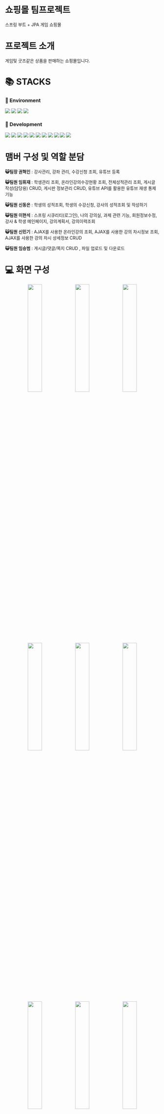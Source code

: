 <div align=left><h1>쇼핑몰 팀프로젝트</h1></div>

스프링 부트 + JPA 게임 쇼핑몰

<div align=left><h1>프로젝트 소개</h1></div>
게임및 굿즈같은 상품을 판매하는 쇼핑몰입니다.

<div align=left><h1>📚 STACKS</h1></div>

<div align=left><h3>📕 Environment</h3></div>

<div>
  <img src="https://img.shields.io/badge/github-181717?style=for-the-badge&logo=github&logoColor=white">
  <img src="https://img.shields.io/badge/git-F05032?style=for-the-badge&logo=git&logoColor=white">
  <img src="https://img.shields.io/badge/slack-4A154B?style=for-the-badge&logo=slack&logoColor=white">
  <img src="https://img.shields.io/badge/kakaotalk-FFCD00?style=for-the-badge&logo=kakaotalk&logoColor=white">
</div>

<div align=left><h3>📙 Development</h3></div>

<div>
  <img src="https://img.shields.io/badge/java-007396?style=for-the-badge&logo=java&logoColor=white">
  <img src="https://img.shields.io/badge/springboot-6DB33F?style=for-the-badge&logo=Spring Boot&logoColor=white">
  <img src="https://img.shields.io/badge/html5-E34F26?style=for-the-badge&logo=html5&logoColor=white"> 
  <img src="https://img.shields.io/badge/css-1572B6?style=for-the-badge&logo=css3&logoColor=white"> 
  <img src="https://img.shields.io/badge/javascript-F7DF1E?style=for-the-badge&logo=javascript&logoColor=black"> 
  <img src="https://img.shields.io/badge/jquery-0769AD?style=for-the-badge&logo=jquery&logoColor=white">
  <img src="https://img.shields.io/badge/gradle-02303A?style=for-the-badge&logo=gradle&logoColor=white">
  <img src="https://img.shields.io/badge/jpa-FF6F00?style=for-the-badge&logo=jpa&logoColor=white">
  <img src="https://img.shields.io/badge/mysql-4479A1?style=for-the-badge&logo=mysql&logoColor=white">
  <img src="https://img.shields.io/badge/mariadb-003545?style=for-the-badge&logo=mariadb&logoColor=white">
  <img src="https://img.shields.io/badge/bootstrap-7952B3?style=for-the-badge&logo=bootstrap&logoColor=white">
</div>

<div align=left><h1>맴버 구성 및 역할 분담</h1></div>

**😺팀장 권혁인** : 강사관리, 강좌 관리, 수강신청 조회, 유튜브 등록

**😺팀원 임휘재** : 학생관리 조회, 온라인강의수강현황 조회, 전체성적관리 조회, 게시글 작성(담당용) CRUD, 게시판 정보관리 CRUD, 
유튜브 API를 활용한 유튜브 재생 통제기능

**😺팀원 신동은** : 학생의 성적조회, 학생의 수강신청, 강사의 성적조회 및 작성하기 

**😺팀원 이현석** : 스프링 시큐리티(로그인), 나의 강의실, 과제 관련 기능, 회원정보수정, 강사 & 학생 메인페이지, 강의계획서, 강의이력조회

**😺팀원 신민기** : AJAX를 사용한 온라인강의 조회, AJAX를 사용한 강의 차시정보 조회, AJAX를 사용한 강의 차시 상세정보 CRUD

**😺팀원 임승범** : 게시글/댓글/쪽지 CRUD , 파일 업로드 및 다운로드

<div align=left><h1>💻 화면 구성</h1></div>

<div align=center>
    <img width="30%" src="https://github.com/Yujin051/shopping-mall-team-project/assets/142381874/257f7cf7-1f86-4f56-8123-95fab2316afa.png"/>
    <img width="30%" src="https://github.com/Yujin051/shopping-mall-team-project/assets/142381874/6652bd26-87e1-4dad-abf8-e42373d2f712.png"/>
    <img width="30%" src="https://github.com/Yujin051/shopping-mall-team-project/assets/142381874/6a019481-04f1-453e-a393-b13baed37fd7.png"/>
</div>

<div align=center>
    <img width="30%" src="https://github.com/Yujin051/shopping-mall-team-project/assets/142381874/24f30a9f-521f-48ec-a36c-e6c7902c24d1.png"/>
    <img width="30%" src="https://github.com/Yujin051/shopping-mall-team-project/assets/142381874/caef5cbd-d210-4c1a-b39e-0ced78db4257.png"/>  
    <img width="30%" src="https://github.com/Yujin051/shopping-mall-team-project/assets/142381874/1037e68e-1df9-487a-ab9e-173215b97fe5.png"/>
</div>

<div align=center>
    <img width="30%" src="https://github.com/Yujin051/shopping-mall-team-project/assets/142381874/a6f30923-2628-4dc4-89cd-b832fa016470.png"/>
    <img width="30%" src="https://github.com/Yujin051/shopping-mall-team-project/assets/142381874/55f48c33-f624-4933-9632-89ff81a88c8d.png"/>  
    <img width="30%" src="https://github.com/Yujin051/shopping-mall-team-project/assets/142381874/3fc1d278-362d-4bae-ae9a-254b046e32b1.png"/>
</div>

<div align=center>
    <img width="30%" src="https://github.com/Yujin051/lms-system-team-project/assets/142381899/6bee0e8f-b6d5-4bab-ac3d-7970767e9f23.png"/>
  <img width="30%" src="https://github.com/Yujin051/lms-system-team-project/assets/142381899/28c83290-72ef-432b-a139-6ba8a950f210.png"/>
    <img width="30%" src="https://github.com/Yujin051/lms-system-team-project/assets/142381899/c4338b93-9cde-47e1-9cde-f0784b43a2ce.png"/>
  
</div>

<div align=center>
    <img width="30%" src="https://github.com/Yujin051/lms-system-team-project/assets/142381899/5e98ec97-179c-4102-a477-ebb84a6fb0eb.png"/>
    <img width="30%" src="https://github.com/Yujin051/lms-system-team-project/assets/142381874/5d326085-ff62-44c7-8217-b48cbaf73676.png"/>
    <img width="30%" src="https://github.com/Yujin051/lms-system-team-project/assets/142381874/7cde7fdc-2ae2-4606-9a35-7b7ff04093da.png"/>
</div>

<div align=center>
    <img width="30%" src="https://github.com/Yujin051/lms-system-team-project/assets/142381899/586c2b69-7184-4188-96e1-2586c7376d52.png"/>
  <img width="30%" src="https://github.com/Yujin051/lms-system-team-project/assets/142381899/262b6632-aa68-453c-b8c7-78194e39d7c8.png"/>
  <img width="30%" src="https://github.com/Yujin051/lms-system-team-project/assets/142381874/0cf8145f-52e3-4204-8102-6ddbf38c6b57.png"/>
</div>


<div align=center>
  
 
</div>

<div align=center>
    
</div>

<div align=left><h1>💡 주요 기능</h1></div>

<div align=left><h2>👲 관리자 페이지</h2></div>

### 학생관리
- AJAX를 사용한 비동기 통신을 통해 디비와 통신하여 프론트에서 학생 정보를 검색 및 조회 가능
- 비동기 통신으로 그리드에 갱신된 정보를 출력하는 기능

### 강사관리
- AJAX를 사용한 비동기 통신을 통해 디비와 통신하여 프론트에서 학생 정보를 검색 및 조회 가능
- 비동기 통신으로 그리드에 갱신된 정보를 출력하는 기능

### 강좌관리
- AJAX를 사용한 비동기 통신을 통해 디비와 통신하여 프론트에서 학생 정보를 검색 및 조회 가능
- AJAX를 사용해 프론트에서 입력한 정보를 서버로 넘겨서 DB에 업데이트 하는 기능
- 수정한 내용을 전달하여 디비에 등록하고 비동기 통신을 통해 새로운 데이터로 그리드를 갱신하는 기능
- 그리드UI에서 해당 강좌를 선택한 후 '삭제'버튼을 누르면 이 정보를 서버로 전송하여 해당 데이터를 디비에서 삭제하고, 그 결과를 비동기 통해 그리드를 업데이트하여 반영

### 수강신청관리
- AJAX를 사용한 비동기 통신을 통해 디비와 통신하여 프론트에서 학생 정보를 검색 및 조회 가능

### 온라인강의콘텐츠관리
- 구글 OAuth인증을 통한 유튜브 API의 사용 권한 부여와 부여된 권한을 이용하여 유튜브 동영상을 서버 단위에서 업로드를 할 수 있는 로직 구현
- API 통신을 이용한 동영상 정보 업데이트기능과 학습시간을 실시간으로 갱신하는 기능을 구현

### 온라인강의정보관리
- AJAX를 사용해 디비와 비동기 통신을 하여 조회하고 업데이트하는 CRUD기능

### 온라인강의수강현황
- AJAX를 사용한 비동기 통신을 통해 디비와 통신하여 프론트에서 학생 정보를 검색 및 조회 가능

### 전체성적관리
- AJAX를 사용한 비동기 통신을 통해 디비와 통신하여 프론트에서 학생 정보를 검색 및 조회 가능

### 게시글 작성(담당용)
- AJAX를 사용해 디비와 비동기 통신을 하여 조회하고 업데이트하는 CRUD기능

### 게시판 정보관리
- AJAX를 사용해 디비와 비동기 통신을 하여 조회하고 업데이트하는 CRUD기능

<div align=left><h2>👦 학생/강사 페이지</h2></div>

### 회원가입 및 로그인 기능
- 스프링 시큐리티를 사용
- 권한에 따라 로그인 시 리다이렉션되는 루트 페이지를 설정
- 자기 권한에 맞는 페이지만 접근이 가능

### 성적조회
- AJAX를 사용해 디비와 비동기 통신을 하여 프론트에서 학생의 현재와 과거의 성적을 조회가능

### 수강신청
- Thymeleaf를 사용해 학생의 수강하고 수강한 수강강좌가 담기고 취소할수 있는 페이지를 구현
- 신청시 수강인원초과통제,중복입력통제,자신의 수강학점가능초과 통제

### 성적입력(강사)
- Thymeleaf를 사용해 강사의 강좌의 학생들의 성적을 조회하고 입력하는 페이지 구현

### 게시판/댓글(학생/강사)
- 게시판/댓글 CRUD, 페이징, 검색 구현.
- 세션을 이용한 조회수 중복방지 처리 및 조회수 증가.
- 권한에 따른 게시판 작성 처리 및 비공개 글 조회시 권한비교.
- Summer Note API를 이용한 글 작성 에디터 구현.
- 파일 업로드 및 다운로드 기능 구현.
- 게시글 상세조회에서 이전글, 다음글 이동 가능.

### 쪽지(학생/강사)
- 쪽지 CRUD , 페이징 , 검색 구현.
- 쪽지 받는 대상이 읽을 경우, 읽은 시간 기록.
- 답장기능 구현, 답장시 최초 쪽지 번호키 기록.
- 단체 쪽지 기능 구현.
- 전체, 받은쪽지, 보낸쪽지, 휴지통으로 정렬하여 조회 가능.

### 나의강의실(학생/강사)
- AJAX를 사용, 년도와 학기를 조건으로 해당 조건에 맞는 강좌의 검색 기능 구현
- 조회된 강좌 클릭 시 해당 강좌 메인 페이지로 이동
- 강좌 메인페이지에선 강좌정보의 확인이 가능하고 강의계획서, 과제, 수업게시판 등의 페이지로 이동 가능
- 최대재생시간을 초과하면 원래 설정된 최대재생시간으로 돌아오게 되는 기능
- 영상을 빠르게 시청하지 못하도록 재생 속도를 제어하는 기능
- 진도율은 5초마다 자동으로 저장하여 진도율을 실시간으로 표시하는 기능
- 영상을 시청하는 시간은 자동으로 디비에 저장되기때문에 페이지를 벗어나고 다시 접속해도 마지막으로 시청한 시간부터 영상을 이어보게 되는 기능

### 과제(학생/강사)
- 강좌별 과제 출제 및 해당 과제 제출 CRUD 구현
- 과제 파일 업로드 및 다운로드 기능 구현

### 나의정보수정(학생/강사)
- 이름, 생년월일, 전화번호, 주소, 프로필 사진 등 자신의 정보 수정 기능(학생)
- 이름, 생년월일, 전화번호, 주소, 프로필 사진, 은행계좌정보, 직무 등 자신의 정보 수정 기능(강사)



<div align=left><h1>프로젝트 회고</h1></div>

### 😃프로젝트 회고

**😺팀장 권혁인** : 처음에는 이전 1차 프로젝트에서 적용해 봤던 기술들의 연속이라고 생각하고, 그 기술들을 조금 더 다진다는 느낌으로 가볍게 마음먹었었지만 처음 접해보는 API 사용에 조금 난항을 겪었습니다. 데이터를 정렬하기 위해 사용한 그리드 UI API는 API를 이용하게 위해 데이터를 정재하는 로직 설계에 애를 먹었고, 유튜브 API 쪽에서는 구글의 인증 토큰을 획득하고 그것을 이용하는 과정이 쉽지 않았지만 멘토님의 도움, 레퍼런스 등을 찾아보며 직접 익혀볼 수 있던 기회가 됐다고 생각합니다. 동시에 담당한 로직이 이전에 사용했던 Thymeleaf 가 아닌 ajax를 통한 비동기 방식의 갱신을 주로 사용했기 때문에 비동기 방식에 대한 이해도 조금 더 넓혀볼 수 있던 기회가 됐습니다. 팀장으로서 역할을 못했던 부분이 많았는데 팀원들이 부족한 팀장 말에 잘 따라와 줘서 고맙다고 말하고 싶네요.

**😺팀원 임휘재** : 프로젝트에 처음으로 JPA를 적용해 보았는데 이번 프로젝트로 JPA에 대해 많이 배우게 되었고, 또, 대부분의 CRUD는 API방식으로 프론트와 통신하여 AJAX를 통해 디비와 비동기 통신을 사용했기 때문에 AJAX와 API방식의 사용들에 대해 많이 알게되는 계기가 되었습니다. 그리고 이번 프로젝트에서 유튜브 API를 사용하여 유튜브 영상을 제어하는 기능을 구현해 보았는데, 아무래도 처음 접해보는 기능이기도 해서 많은 어려움이 있었지만, 차근차근 문제들을 해치면서 유튜브 제어 기능을 계획한대로 구현했기 때문에 구현한 성취감을 느낄 수 있었습니다.

**😺팀원 신동은** : 프로젝트하면서 항상 thymeleaf를 사용하여 동기처리를 하였는데 이번에 ajax를 처음 사용하여 비동기를 사용해서 구현해보았습니다.  처음에는 ajax를 쓰는이론조차 이해가 잘되지 않았지만 팀원들에게 도움을 받아서 해결해보고 2번째로 혼자 구현해보았을때는 비동기를 사용해도 할수있겠다는 자신감을 얻었습니다.
이번에 jpa기능을 많이 배웠다고 생각하는게 데이터 중복이면 들어가지못하게 어떻게 처리하지라는것에서 상당히 많이 생각하면서 많이 돌아가는 방법을 사용했는데 jpa 기능중에 existsBy라는 기능을 알게되면서 간단하게 처리하였습니다. 많은 기능들을 구현하면서 이러한 jpa repository기능들을 많이 알게되면서 간단하게 처리하게 된것들이 많았습니다.

**😺팀원 이현석** : 프로젝트를 진행하면서 쿼리를 쓰다 보니 왜 CRUD에서 가장 중요한게 SQL인지 뼈저리게 느낄 수 있었던 프로젝트였다. 저번 프로젝트에선 거의 써보지 못했던 AJAX와 JSON 등의 비동기 처리를 연습할 수 있어 좋았고, 스프링 시큐리티의 기능을 한번 더 써보면서 좀 더 가다듬을 수 있는 것 같아 뿌듯했다. JPA, ThymeLeaf 또한 다시 한 번 사용하면서 지식의 확장을 이룰 수 있었고, 다음 개인 프로젝트에서는 MyBatis 등을 사용하면서 쿼리 공부를 더 해야겠다고 느꼈다.


**😺팀원 신민기** : 프로젝트를 진행하면서 사용해 보지 않은 JPA, AJAX 등 활용하며 많은 것을 배운 거 같고 아직 부족한 부분이 어떤 것인지 많이 알 수 있게 한 기회였던 것 같습니다 계속 반복적인 CRUD 구성을 통해 좀 더 확실하게 알 수 있는 계기가 되었습니다. 그리고 아직 미흡한 부분에서 팀원들이 부족한 부분을 채워주며 끝까지 완성할 수 있었던 것 같습니다 팀원 간에 커뮤니케이션에 대한 중요성도 많이 배운 것 같습니다 아쉬웠던 점은 PPT디자인을 크게 신경 못 쓰고 중요한 내용이 무엇인지 파악을 잘 못했던 것 같아 아쉬움이 있었지만 이번 계기로 좀 더 확실하게 구성할 수 있게 되어 많이 배운 것 같습니다

**😺팀원 임승범** : 가장 기본적이라 할 수 있는 게시판/댓글/메시지 CRUD, 페이징, 검색 등에 대하여 진행해보고 싶었는데, 이번 프로젝트를 통해 구현해보는 시간을 가질 수 있어서 너무 좋았고 기능구현을 진행하면서 내가 평소에 간단하게 사용하던 웹 페이지의 모든 부분들이 정말 섬세하게 하나하나 고려하고 기능구현이 되었다는 것을 새삼 깨달을 수 있었습니다. 또한 이번 프로젝트는 JPA를 활용하여 기능구현이 진행되었는데, 덕분에 mybatis와는 무엇이 다르고 장단점이 무엇인지 조금이나마 알 수 있었습니다. 마지막으로 프로젝트를 이렇게 짧은 기간안에 기획하고 구현하여 완성시키기는 했지만 정말 다양한 방면으로 부족하여 시간이 짧은 것이 많이 아쉽다는 생각이 듭니다.
